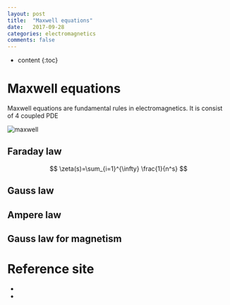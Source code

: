 ```yaml
---
layout: post
title:  "Maxwell equations"
date:   2017-09-28
categories: electromagnetics
comments: false
---
```


<script type="text/javascript" src="http://cdn.mathjax.org/mathjax/latest/MathJax.js?config=TeX-AMS-MML_HTMLorMML"></script>

* content
{:toc}

# Maxwell equations
Maxwell equations are fundamental rules in electromagnetics. It is consist of 4 coupled PDE   

![maxwell](HanulK.github.io/pictures/maxwell1.PNG)

## Faraday law

$$ \zeta(s)=\sum_{i=1}^{\infty} \frac{1}{n^s} $$

## Gauss law

## Ampere law

## Gauss law for magnetism

# Reference site
* []()
* []()
